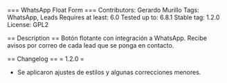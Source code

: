 === WhatsApp Float Form ===
Contributors: Gerardo Murillo
Tags: WhatsApp, Leads
Requires at least: 6.0
Tested up to: 6.8.1
Stable tag: 1.2.0
License: GPL2

== Description ==
Botón flotante con integración a WhatsApp. Recibe avisos por correo de cada lead que se ponga en contacto.

== Changelog ==
= 1.2.0 =
* Se aplicaron ajustes de estilos y algunas correcciones menores.
